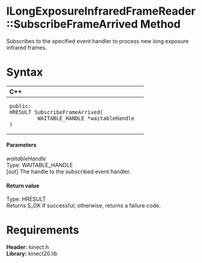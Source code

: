 ILongExposureInfraredFrameReader::SubscribeFrameArrived Method  
==============================================================  

Subscribes to the specified event handler to process new long exposure infrared frames. <span id="syntaxSection"></span>

Syntax  
======  

<table>
<colgroup>
<col width="100%" />
</colgroup>
<thead>
<tr class="header">
<th align="left">C++</th>
</tr>
</thead>
<tbody>
<tr class="odd">
<td align="left"><pre><code>public:  
HRESULT SubscribeFrameArrived(  
         WAITABLE_HANDLE *waitableHandle  
)</code></pre></td>
</tr>
</tbody>
</table>

<span id="ID4EG"></span>
#### Parameters  

*waitableHandle*    
Type: WAITABLE\_HANDLE  
[out] The handle to the subscribed event handler.  

<span id="ID4EP"></span>
#### Return value  

Type: HRESULT  
Returns S\_OK if successful; otherwise, returns a failure code.  

<span id="requirements"></span>

Requirements  
============  

**Header:** kinect.h  
**Library:** kinect20.lib  



<!--Please do not edit the data in the comment block below.-->
<!--
TOCTitle : SubscribeFrameArrived Method
RLTitle : ILongExposureInfraredFrameReader::SubscribeFrameArrived Method
KeywordK : SubscribeFrameArrived method
KeywordK : ILongExposureInfraredFrameReader::SubscribeFrameArrived method
KeywordF : ILongExposureInfraredFrameReader::SubscribeFrameArrived
KeywordF : SubscribeFrameArrived
KeywordF : Microsoft.Kinect.kinect.ILongExposureInfraredFrameReader.SubscribeFrameArrived(WAITABLE_HANDLE@)
KeywordA : M:Microsoft.Kinect.kinect.ILongExposureInfraredFrameReader.SubscribeFrameArrived(WAITABLE_HANDLE@)
AssetID : M:Microsoft.Kinect.kinect.ILongExposureInfraredFrameReader.SubscribeFrameArrived(WAITABLE_HANDLE@)
Locale : en-us
CommunityContent : 1
APIType : Managed
APILocation : 
APIName : Microsoft.Kinect.kinect.ILongExposureInfraredFrameReader::SubscribeFrameArrived
TargetOS : Windows
TopicType : kbSyntax
DevLang : C++
DocSet : K4Wv2
ProjType : K4Wv2Proj
Technology : Kinect for Windows
Product : Kinect for Windows SDK v2
productversion : 20
-->
